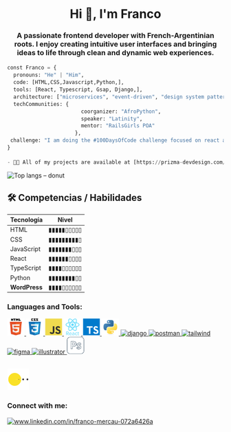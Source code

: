 <h1 align="center">Hi 👋, I'm Franco</h1>
<h3 align="center">A passionate frontend developer with French-Argentinian roots. I enjoy creating intuitive user interfaces and bringing ideas to life through clean and dynamic web experiences.</h3>

```py
const Franco = {
  pronouns: "He" | "Him",
  code: [HTML,CSS,Javascript,Python,],
  tools: [React, Typescript, Gsap, Django,],
  architecture: ["microservices", "event-driven", "design system pattern"],
  techCommunities: {
                        coorganizer: "AfroPython",
                        speaker: "Latinity",
                        mentor: "RailsGirls POA"
                      },
 challenge: "I am doing the #100DaysOfCode challenge focused on react and typescript"
}

- 👨‍💻 All of my projects are available at [https://prizma-devdesign.com/](https://prizma-devdesign.com/)
```



![Top langs – donut](https://github-readme-stats.vercel.app/api/top-langs/?username=Franco-DevPy&layout=donut&langs_count=6&theme=radical)




## 🛠️ Competencias / Habilidades

| Tecnología           | Nivel               |
|----------------------|---------------------|
| HTML                 | ▮▮▮▮▮▯▯▯▯▯           |
| CSS                  | ▮▮▮▮▮▮▮▮▮▯           |
| JavaScript           | ▮▮▮▮▮▮▮▯▯▯         |
| React                | ▮▮▮▮▮▮▯▯▯▯         |
| TypeScript           | ▮▮▮▮▯▯▯▯▯▯         |
| Python               | ▮▮▮▮▮▮▮▮▯▯         |
| **WordPress**        | ▮▮▮▮▯▯▯▯▯▯         |








<h3 align="left">Languages and Tools:</h3>
<p align="left"> 
<a href="https://www.w3.org/html/" target="_blank" rel="noreferrer"> <img src="https://raw.githubusercontent.com/devicons/devicon/master/icons/html5/html5-original-wordmark.svg" alt="html5" width="40" height="40"/> </a> 
<a href="https://www.w3schools.com/css/" target="_blank" rel="noreferrer"> <img src="https://raw.githubusercontent.com/devicons/devicon/master/icons/css3/css3-original-wordmark.svg" alt="css3" width="40" height="40"/> </a> 
<a href="https://developer.mozilla.org/en-US/docs/Web/JavaScript" target="_blank" rel="noreferrer"> <img src="https://raw.githubusercontent.com/devicons/devicon/master/icons/javascript/javascript-original.svg" alt="javascript" width="40" height="40"/> </a> 
<a href="https://reactjs.org/" target="_blank" rel="noreferrer"> <img src="https://raw.githubusercontent.com/devicons/devicon/master/icons/react/react-original-wordmark.svg" alt="react" width="40" height="40"/> </a> 
<a href="https://www.typescriptlang.org/" target="_blank" rel="noreferrer"> <img src="https://raw.githubusercontent.com/devicons/devicon/master/icons/typescript/typescript-original.svg" alt="typescript" width="40" height="40"/> </a> 
<a href="https://www.python.org" target="_blank" rel="noreferrer"> <img src="https://raw.githubusercontent.com/devicons/devicon/master/icons/python/python-original.svg" alt="python" width="40" height="40"/> </a> 
<a href="https://www.djangoproject.com/" target="_blank" rel="noreferrer"> <img src="https://cdn.worldvectorlogo.com/logos/django.svg" alt="django" width="40" height="40"/> </a> 
<a href="https://postman.com" target="_blank" rel="noreferrer"> <img src="https://www.vectorlogo.zone/logos/getpostman/getpostman-icon.svg" alt="postman" width="40" height="40"/> </a> 
<a href="https://tailwindcss.com/" target="_blank" rel="noreferrer"> <img src="https://www.vectorlogo.zone/logos/tailwindcss/tailwindcss-icon.svg" alt="tailwind" width="40" height="40"/> </a> 
<a href="https://www.figma.com/" target="_blank" rel="noreferrer"> <img src="https://www.vectorlogo.zone/logos/figma/figma-icon.svg" alt="figma" width="40" height="40"/> </a> 
<a href="https://www.adobe.com/in/products/illustrator.html" target="_blank" rel="noreferrer"> <img src="https://www.vectorlogo.zone/logos/adobe_illustrator/adobe_illustrator-icon.svg" alt="illustrator" width="40" height="40"/> </a> 
<a href="https://www.photoshop.com/en" target="_blank" rel="noreferrer"> <img src="https://raw.githubusercontent.com/devicons/devicon/master/icons/photoshop/photoshop-line.svg" alt="photoshop" width="40" height="40"/> </a> 







<div align="start">
	<br>
	<img src="https://raw.githubusercontent.com/Aniket965/Aniket965/master/pacman.svg?sanitize=true" width="50" height="50">
</div>


<h3 align="left">Connect with me:</h3>
<p align="left">
<a href="https://linkedin.com/in/www.linkedin.com/in/franco-mercau-072a6426a" target="blank"><img align="center" src="https://raw.githubusercontent.com/rahuldkjain/github-profile-readme-generator/master/src/images/icons/Social/linked-in-alt.svg" alt="www.linkedin.com/in/franco-mercau-072a6426a" height="30" width="40" /></a>
</p>



<!--
**Franco-DevPy/Franco-DevPy** is a ✨ _special_ ✨ repository because its `README.md` (this file) appears on your GitHub profile.

Here are some ideas to get you started:

- 🔭 I’m currently working on ...
- 🌱 I’m currently learning ...
- 👯 I’m looking to collaborate on ...
- 🤔 I’m looking for help with ...
- 💬 Ask me about ...
- 📫 How to reach me: ...
- 😄 Pronouns: ...
- ⚡ Fun fact: ...
-->
